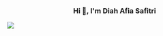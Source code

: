 <style>
.gif {
  justify-content: center;
  display: flex;
  align-items: flex-end;
}
</style>
<h3 align="center">Hi 👋, I'm Diah Afia Safitri</h3>
<img id="gif" src="https://media.giphy.com/media/rR2AWZ3ip77r2/giphy.gif"/>

